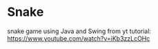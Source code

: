 # Snake
snake game using Java and Swing from yt tutorial: https://www.youtube.com/watch?v=iKb3zzLcOHc
